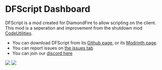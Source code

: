 # DFScript Dashboard
DFScript is a mod created for DiamondFire to allow scripting on the client. This mod is a seperation and improvement from the shutdown mod [CodeUtilities](https://github.com/CodeUtilities/CodeUtilities).

- You can download DFScript from its [Github page](https://github.com/DFScripting/DFScript/releases/latest), or its [Modrinth page](https://modrinth.com/mod/dfscript).
- You can report issues on [the issues tab](https://github.com/DFScripting/DFScript/issues)
- You can join our [discord here](https://discord.gg/gtfFwWEapx)

<p>
  <img src="https://img.shields.io/github/languages/code-size/DFScripting/Dashboard"/>
  <img src="https://img.shields.io/github/contributors/DFScripting/Dashboard" />
 </p>
 
